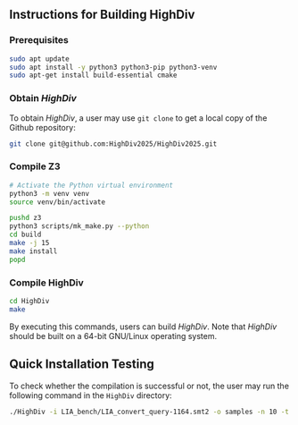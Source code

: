 ## Instructions for Building HighDiv

### Prerequisites
```bash
sudo apt update
sudo apt install -y python3 python3-pip python3-venv
sudo apt-get install build-essential cmake
```

### Obtain *HighDiv*
To obtain *HighDiv*, a user may use `git clone` to get a local copy of the Github repository:
```bash
git clone git@github.com:HighDiv2025/HighDiv2025.git
```

### Compile Z3
```bash
# Activate the Python virtual environment
python3 -m venv venv
source venv/bin/activate

pushd z3
python3 scripts/mk_make.py --python
cd build
make -j 15
make install
popd
```

### Compile HighDiv
```bash
cd HighDiv
make
```

By executing this commands, users can build *HighDiv*. Note that *HighDiv* should be built on a 64-bit GNU/Linux operating system.

## Quick Installation Testing
To check whether the compilation is successful or not, the user may run the following command in the `HighDiv` directory:

```bash
./HighDiv -i LIA_bench/LIA_convert_query-1164.smt2 -o samples -n 10 -t 900 -s 123 -m hybrid
```

